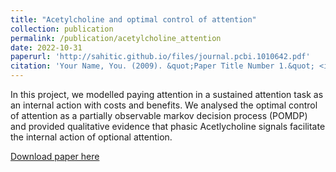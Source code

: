 ```yaml
---
title: "Acetylcholine and optimal control of attention"
collection: publication
permalink: /publication/acetylcholine_attention
date: 2022-10-31
paperurl: 'http://sahitic.github.io/files/journal.pcbi.1010642.pdf'
citation: 'Your Name, You. (2009). &quot;Paper Title Number 1.&quot; <i>Journal 1</i>. 1(1).'
---
```

In this project, we modelled paying attention in a sustained attention task as an internal action with costs and benefits. We analysed the optimal control of attention as a partially observable markov decision process (POMDP) and provided qualitative evidence that phasic Acetlycholine signals facilitate the internal action of optional attention.

[Download paper here](http://academicpages.github.io/files/journal.pcbi.1010642.pdf)
